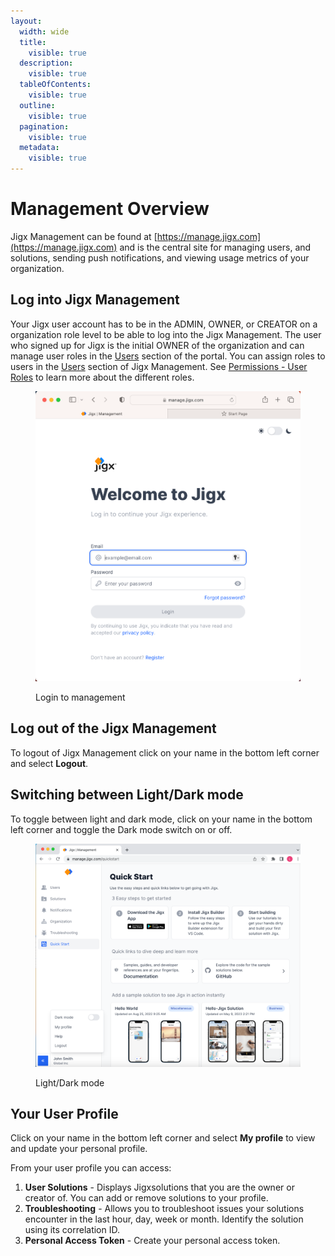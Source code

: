 ```yaml
---
layout:
  width: wide
  title:
    visible: true
  description:
    visible: true
  tableOfContents:
    visible: true
  outline:
    visible: true
  pagination:
    visible: true
  metadata:
    visible: true
---
```


# Management Overview

Jigx Management can be found at [https://manage.jigx.com](https://manage.jigx.com) and is the central site for managing users, and solutions, sending push notifications, and viewing usage metrics of your organization.

## Log into Jigx Management

Your Jigx user account has to be in the ADMIN, OWNER, or CREATOR on a organization role level to be able to log into the Jigx Management. The user who signed up for Jigx is the initial OWNER of the organization and can manage user roles in the [Users](Users.md) section of the portal. You can assign roles to users in the [Users](Users.md) section of Jigx Management. See [Permissions - User Roles](<Permissions - User Roles.md>) to learn more about the different roles.

<figure><img src="../.gitbook/assets/jm-login.png" alt="Login to management" width="563"><figcaption><p>Login to management</p></figcaption></figure>

## Log out of the Jigx Management

To logout of Jigx Management click on your name in the bottom left corner and select **Logout**.

## Switching between Light/Dark mode

To toggle between light and dark mode, click on your name in the bottom left corner and toggle the Dark mode switch on or off.

<figure><img src="../.gitbook/assets/JM-LightMode.png" alt="Light/Dark mode" width="563"><figcaption><p>Light/Dark mode</p></figcaption></figure>

## Your User Profile

Click on your name in the bottom left corner and select **My profile** to view and update your personal profile.

From your user profile you can access:

1. **User Solutions** - Displays Jigxsolutions that you are the owner or creator of. You can add or remove solutions to your profile.
2. **Troubleshooting** - Allows you to troubleshoot issues your solutions encounter in the last hour, day, week or month. Identify the solution using its correlation ID.
3. **Personal Access Token** - Create your personal access token.
